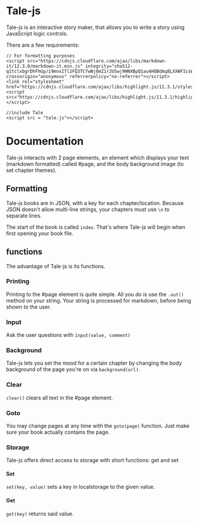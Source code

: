 # Tale-js
Tale-js is an interactive story maker, that allows you to write a story using JavaScript logic controls.

There are a few requirements:
```
// For formatting purposes
<script src="https://cdnjs.cloudflare.com/ajax/libs/markdown-it/12.3.0/markdown-it.min.js" integrity="sha512-q1tclxbgrDhFhGp/i9mnxITl2FQ3TCfwNj0mZ1r2USwj9WNXBpQ1au4HOBdAq8LXXWFIcsW+5dsdFHyVdk10AQ==" crossorigin="anonymous" referrerpolicy="no-referrer"></script>
<link rel="stylesheet" href="https://cdnjs.cloudflare.com/ajax/libs/highlight.js/11.3.1/styles/default.min.css">
<script src="https://cdnjs.cloudflare.com/ajax/libs/highlight.js/11.3.1/highlight.min.js"></script>

//include Tale
<script src = "tale.js"></script>
```

# Documentation
Tale-js interacts with 2 page elements, an element which displays your text (markdown formatted) called #page, and the body background image (to set chapter themes).

## Formatting
Tale-js books are in JSON, with a key for each chapter/location. Because JSON doesn't allow multi-line strings, your chapters must use ```\n``` to separate lines.

The start of the book is called `index`. That's where Tale-js will begin when first opening your book file.

## functions

The advantage of Tale-js is its functions.

### Printing
Printing to the #page element is quite simple. All you do is use the ```.out()``` method on your string. Your string is processed for markdown, before being shown to the user.

### Input
Ask the user questions with ```input(value, comment)```

### Background
Tale-js lets you set the mood for a certain chapter by changing the body background of the page you're on via ```background(url)```.

### Clear
```clear()``` clears all text in the #page element.

### Goto
You may change pages at any time with the ```goto(page)``` function. Just make sure your book actually contains the page.

### Storage
Tale-js offers direct access to storage with short functions: get and set

#### Set
```set(key, value)``` sets a key in localstorage to the given value.

#### Get
```get(key)``` returns said value.
